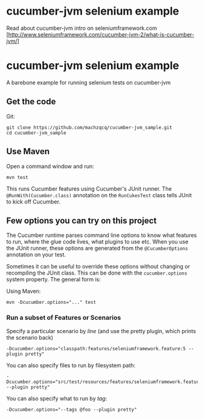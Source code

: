 # cucumber-jvm selenium example

Read about cucumber-jvm intro on seleniumframework.com [http://www.seleniumframework.com/cucumber-jvm-2/what-is-cucumber-jvm/]

# cucumber-jvm selenium example

A barebone example for running selenium tests on cucumber-jvm

## Get the code

Git:

    git clone https://github.com/machzqcq/cucumber-jvm_sample.git
    cd cucumber-jvm_sample

## Use Maven

Open a command window and run:

    mvn test

This runs Cucumber features using Cucumber's JUnit runner. The `@RunWith(Cucumber.class)` annotation on the `RunCukesTest`
class tells JUnit to kick off Cucumber.

## Few options you can try on this project

The Cucumber runtime parses command line options to know what features to run, where the glue code lives, what plugins to use etc.
When you use the JUnit runner, these options are generated from the `@CucumberOptions` annotation on your test.

Sometimes it can be useful to override these options without changing or recompiling the JUnit class. This can be done with the
`cucumber.options` system property. The general form is:

Using Maven:

    mvn -Dcucumber.options="..." test


### Run a subset of Features or Scenarios

Specify a particular scenario by *line* (and use the pretty plugin, which prints the scenario back)

    -Dcucumber.options="classpath:features/seleniumframework.feature:5 --plugin pretty"

You can also specify files to run by filesystem path:

    -Dcucumber.options="src/test/resources/features/seleniumframework.feature:4 --plugin pretty"

You can also specify what to run by *tag*:

    -Dcucumber.options="--tags @foo --plugin pretty"


